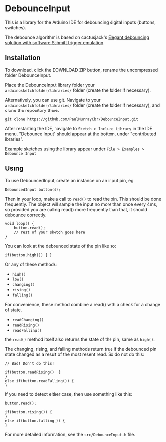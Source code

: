 # DebounceInput
This is a library for the Arduino IDE for debouncing digital inputs (buttons, switches).

The debounce algorithm is based on cactusjack's [Elegant debouncing solution with software Schmitt trigger emulation](http://forum.arduino.cc/index.php?topic=125297).

## Installation

To download. click the DOWNLOAD ZIP button, rename the uncompressed folder DebounceInput. 

Place the DebounceInput library folder your `arduinosketchfolder/libraries/` folder (create the folder if necessary).

Alternatively, you can use git. Navigate to your `arduinosketchfolder/libraries/` folder (create the folder if necessary), and clone the repository there.

	git clone https://github.com/PaulMurrayCbr/DebounceInput.git

After restarting the IDE, navigate to `Sketch > Include Library` in the IDE menu. "Debounce Input" should appear at the bottom, under "contributed ibraries".

Example sketches using the library appear under `File > Examples > Debounce Input`

## Using

To use DebouncedInput, create an instance on an input pin, eg

    DebouncedInput button(4);

Then in your loop, make a call to `read()` to read the pin. This should be done frequently. The object will sample the input no more than once every 4ms, so provided you are calling read() more frequently than that, it should debounce correctly.

    void loop() {
        button.read();
        // rest of your sketch goes here
    }
    
You can look at the debounced state of the pin like so:

	if(button.high()) { }

Or any of these methods:

- `high()`
- `low()`
- `changing()`
- `rising()`
- `falling()`

For convenience, these method combine a read() with a check for a change of state.

- `readChanging()`
- `readRising()`
- `readFalling()`

the `read()` method itself also returns the state of the pin, same as `high()`.


The changing, rising, and falling methods return true if the debounced pin state changed as a result of the most resent read. So do not do this:

    // Bad! Don't do this!
    
    if(button.readRising()) {
    }
    else if(button.readFalling()) {
    }

If you need to detect either case, then use something like this:

    button.read();
    
    if(button.rising()) {
    }
    else if(button.falling()) {
    }

For more detailed information, see the `src/DebounceInput.h` file.

